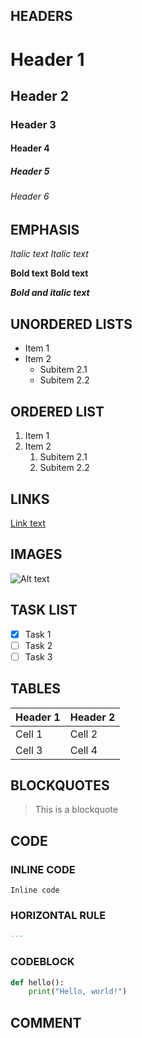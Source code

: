 ## HEADERS
# Header 1
## Header 2
### Header 3
#### Header 4
##### Header 5
###### Header 6

## EMPHASIS
*Italic text*
_Italic text_

**Bold text**
__Bold text__

**_Bold and italic text_**

## UNORDERED LISTS
- Item 1
- Item 2
  - Subitem 2.1
  - Subitem 2.2

## ORDERED LIST

1. Item 1
2. Item 2
   1. Subitem 2.1
   2. Subitem 2.2

## LINKS
[Link text](URL)

## IMAGES
![Alt text](https://www.pixelstalk.net/wp-content/uploads/2016/09/Best-Beautiful-Images-For-Desktop-Nature.png)

## TASK LIST
- [x] Task 1
- [ ] Task 2
- [ ] Task 3

## TABLES
| Header 1 | Header 2 |
| -------- | -------- |
| Cell 1   | Cell 2   |
| Cell 3   | Cell 4   |


## BLOCKQUOTES
> This is a blockquote

## CODE
### INLINE CODE
`Inline code`
### HORIZONTAL RULE

```markdown
---
```
### CODEBLOCK
```python
def hello():
    print("Hello, world!")
```
## COMMENT
<!-- This is a comment -->




